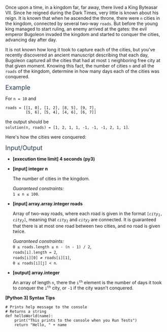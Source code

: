 <p>Once upon a time, in a kingdom far, far away, there lived a King Byteasar VII. Since he reigned during the Dark Times, very little is known about his reign. It is known that when he ascended the throne, there were <code>n</code> cities in the kingdom, connected by several two-way <code>roads</code>. But before the young king managed to start ruling, an enemy arrived at the gates: the evil emperor Bugoleon invaded the kingdom and started to conquer the cities, advancing day after day.</p>
<p>It is not known how long it took to capture each of the cities, but you've recently discovered an ancient manuscript describing that each day, Bugoleon captured all the cities that had at most <code>1</code> neighboring free city at that given moment. Knowing this fact, the number of cities <code>n</code> and all the <code>roads</code> of the kingdom, determine in how many days each of the cities was conquered.</p>
<p><span class="markdown--header" style="color:#2b3b52;font-size:1.4em">Example</span></p>
<p>For <code>n = 10</code> and</p>
<pre><code>roads = [[1, 0], [1, 2], [8, 5], [9, 7], 
         [5, 6], [5, 4], [4, 6], [6, 7]]
</code></pre>
<p>the output should be<br />
<code>solution(n, roads) = [1, 2, 1, 1, -1, -1, -1, 2, 1, 1]</code>.</p>
<p>Here's how the cities were conquered:<br />
<img src="https://codesignal.s3.amazonaws.com/tasks/citiesConquering/img/example.jpg?_tm=1624348811651" alt /></p>
<p><span class="markdown--header" style="color:#2b3b52;font-size:1.4em">Input/Output</span></p>
<ul>
<li>
<p><strong>[execution time limit] 4 seconds (py3)</strong></p>
</li>
<li>
<p><strong>[input] integer n</strong></p>
<p>The number of cities in the kingdom.</p>
<p><em>Guaranteed constraints:</em><br />
<code>1 ≤ n ≤ 100</code>.</p>
</li>
<li>
<p><strong>[input] array.array.integer roads</strong></p>
<p>Array of two-way roads, where each road is given in the format <code>[<em>city<sub>1</sub></em>, <em>city<sub>2</sub></em>]</code>, meaning that <code><em>city<sub>1</sub></em></code> and <code><em>city<sub>2</sub></em></code> are connected. It is guaranteed that there is at most one road between two cities, and no road is given twice.</p>
<p><em>Guaranteed constraints:</em><br />
<code>0 ≤ roads.length ≤ n · (n - 1) / 2</code>,<br />
<code>roads[i].length = 2</code>,<br />
<code>roads[i][0] ≠ roads[i][1]</code>,<br />
<code>0 ≤ roads[i][j] &lt; n</code>.</p>
</li>
<li>
<p><strong>[output] array.integer</strong></p>
<p>An array of length <code>n</code>, there the <code>i<sup>th</sup></code> element is the number of days it took to conquer the <code>i<sup>th</sup></code> city, or <code>-1</code> if the city wasn't conquered.</p>
</li>
</ul>
<p><strong>[Python 3] Syntax Tips</strong></p>
<pre><code class="language-python"><span class="hljs-comment"># Prints help message to the console</span>
<span class="hljs-comment"># Returns a string</span>
<span class="hljs-keyword">def</span> <span class="hljs-title function_">helloWorld</span>(<span class="hljs-params">name</span>):
    <span class="hljs-built_in">print</span>(<span class="hljs-string">"This prints to the console when you Run Tests"</span>)
    <span class="hljs-keyword">return</span> <span class="hljs-string">"Hello, "</span> + name

</code></pre>
